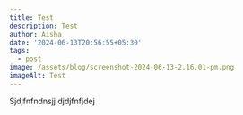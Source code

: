 ```yaml
---
title: Test
description: Test
author: Aisha
date: '2024-06-13T20:56:55+05:30'
tags:
  - post
image: /assets/blog/screenshot-2024-06-13-2.16.01-pm.png
imageAlt: Test
---
```

S​jdjfnfndnsjj djdjfnfjdej

